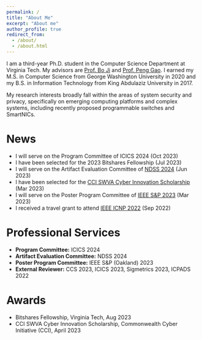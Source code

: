 ```yaml
---
permalink: /
title: "About Me"
excerpt: "About me"
author_profile: true
redirect_from: 
  - /about/
  - /about.html
---
```

I am a third-year Ph.D. student in the Computer Science Department at Virginia Tech. My advisors are [Prof. Bo Ji](https://people.cs.vt.edu/boji/) and [Prof.  Peng Gao](https://people.cs.vt.edu/penggao/). I earned my M.S. in Computer Science from George Washington University in 2020 and my B.S. in Information Technology from King Abdulaziz University in 2017.

My research interests broadly fall within the areas of system security and privacy, specifically on emerging computing platforms and complex systems, including recently proposed programmable switches and SmartNICs.

News
======
* I will serve on the Program Committee of ICICS 2024 (Oct 2023)
* I have been selected for the 2023 Bitshares Fellowship (Jul 2023)
* I will serve on the Artifact Evaluation Committee of [NDSS 2024](https://secartifacts.github.io/ndss2024/) (Jun 2023)
* I have been selected for the [CCI SWVA Cyber Innovation Scholarship](https://cyberinitiative-swva.org/) (Mar 2023)
* I will serve on the Poster Program Committee of [IEEE S&P 2023](https://www.ieee-security.org/TC/SP2023/cfposters.html) (Mar 2023)
* I received a travel grant to attend [IEEE ICNP 2022](https://icnp22.cs.ucr.edu/) (Sep 2022)

Professional Services
======
* **Program Committee:** ICICS 2024
* **Artifact Evaluation Committee:** NDSS 2024
* **Poster Program Committee:** IEEE S&P (Oakland) 2023
* **External Reviewer:** CCS 2023, ICICS 2023, Sigmetrics 2023, ICPADS 2022

Awards
======
* Bitshares Fellowship, Virginia Tech, Aug 2023
* CCI SWVA Cyber Innovation Scholarship, Commonwealth Cyber Initiative (CCI), April 2023

